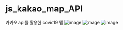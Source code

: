 # js_kakao_map_API
카카오 api를 활용한 covid19 맵 
![image](https://user-images.githubusercontent.com/73218962/166670530-b1cebd01-ba18-4a02-ad2c-e859dedd3ba4.png)
![image](https://user-images.githubusercontent.com/73218962/166670582-b899612e-f52b-4392-bbd7-6f2ef398e586.png)
![image](https://user-images.githubusercontent.com/73218962/166670616-b1c67b0d-c786-4d09-b29d-33adfd39331a.png)
